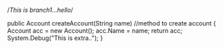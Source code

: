 /*This is branch1...hello*/


public Account createAccount(String name)  //method to create account
{
Account acc = new Account();
acc.Name = name;
return acc;
System.Debug("This is extra..");
}

